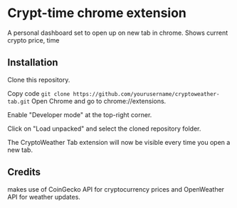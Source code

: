 # Crypt-time chrome extension 

A personal dashboard set to open up on new tab in chrome. Shows current crypto price, time

## Installation
Clone this repository.


Copy code
`git clone https://github.com/yourusername/cryptoweather-tab.git`
Open Chrome and go to chrome://extensions.

Enable "Developer mode" at the top-right corner.

Click on "Load unpacked" and select the cloned repository folder.

The CryptoWeather Tab extension will now be visible every time you open a new tab.

## Credits
makes use of CoinGecko API for cryptocurrency prices and OpenWeather API for weather updates.